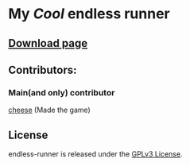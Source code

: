 # My ***Cool*** endless runner

## [Download page](https://github.com/DeanLemans/godot-games/releases/tag/assigmant)

## Contributors:
### Main(and only) contributor
[cheese](https://github.com/DeanLemans) (Made the game)

## License

endless-runner is released under the [GPLv3 License](https://www.gnu.org/licenses/gpl-3.0.html).
